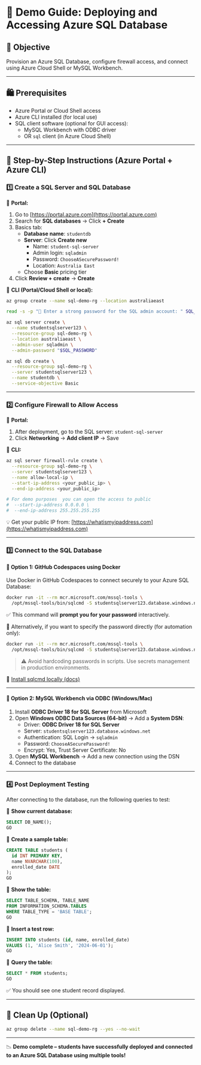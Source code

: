 # 💄️ Demo Guide: Deploying and Accessing Azure SQL Database

## 🎯 Objective

Provision an Azure SQL Database, configure firewall access, and connect using Azure Cloud Shell or MySQL Workbench.

---

## 🛍️ Prerequisites

- Azure Portal or Cloud Shell access
- Azure CLI installed (for local use)
- SQL client software (optional for GUI access):
  - MySQL Workbench with ODBC driver
  - OR `sql` client (in Azure Cloud Shell)

---

## 👣 Step-by-Step Instructions (Azure Portal + Azure CLI)

### 1️⃣ Create a SQL Server and SQL Database

🔸 **Portal:**

1. Go to [https://portal.azure.com](https://portal.azure.com)
2. Search for **SQL databases** → Click **+ Create**
3. Basics tab:
   - **Database name**: `studentdb`
   - **Server**: Click **Create new**
     - Name: `student-sql-server`
     - Admin login: `sqladmin`
     - Password: `ChooseASecurePassword!`
     - Location: `Australia East`
   - Choose **Basic** pricing tier
4. Click **Review + create** → **Create**

🔸 **CLI (Portal/Cloud Shell or local):**

```bash
az group create --name sql-demo-rg --location australiaeast

read -s -p "🔑 Enter a strong password for the SQL admin account: " SQL_PASSWORD

az sql server create \
  --name studentsqlserver123 \
  --resource-group sql-demo-rg \
  --location australiaeast \
  --admin-user sqladmin \
  --admin-password "$SQL_PASSWORD"

az sql db create \
  --resource-group sql-demo-rg \
  --server studentsqlserver123 \
  --name studentdb \
  --service-objective Basic
```

---

### 2️⃣ Configure Firewall to Allow Access

🔸 **Portal:**

1. After deployment, go to the SQL server: `student-sql-server`
2. Click **Networking** → **Add client IP** → Save

🔸 **CLI:**

```bash
az sql server firewall-rule create \
  --resource-group sql-demo-rg \
  --server studentsqlserver123 \
  --name allow-local-ip \
  --start-ip-address <your_public_ip> \
  --end-ip-address <your_public_ip>

# For demo purposes  you can open the access to public
#  --start-ip-address 0.0.0.0 \
#  --end-ip-address 255.255.255.255
```

💡 Get your public IP from: [https://whatismyipaddress.com](https://whatismyipaddress.com)

---

### 3️⃣ Connect to the SQL Database

#### 🐳 Option 1: GitHub Codespaces using Docker

Use Docker in GitHub Codespaces to connect securely to your Azure SQL Database:

```bash
docker run -it --rm mcr.microsoft.com/mssql-tools \
  /opt/mssql-tools/bin/sqlcmd -S studentsqlserver123.database.windows.net -U sqladmin -d studentdb
```

✅ This command will **prompt you for your password** interactively.

📌 Alternatively, if you want to specify the password directly (for automation only):

```bash
docker run -it --rm mcr.microsoft.com/mssql-tools \
  /opt/mssql-tools/bin/sqlcmd -S studentsqlserver123.database.windows.net -U sqladmin -P 'YourPassword' -d studentdb
```

> ⚠️ Avoid hardcoding passwords in scripts. Use secrets management in production environments.

🔗 [Install sqlcmd locally (docs)](https://learn.microsoft.com/sql/tools/sqlcmd-utility)

---



#### 🧰 Option 2: MySQL Workbench via ODBC (Windows/Mac)

1. Install **ODBC Driver 18 for SQL Server** from Microsoft
2. Open **Windows ODBC Data Sources (64-bit)** → Add a **System DSN**:
   - Driver: **ODBC Driver 18 for SQL Server**
   - Server: `studentsqlserver123.database.windows.net`
   - Authentication: SQL Login → `sqladmin`
   - Password: `ChooseASecurePassword!`
   - Encrypt: Yes, Trust Server Certificate: No
3. Open **MySQL Workbench** → Add a new connection using the DSN
4. Connect to the database

---

### 4️⃣ Post Deployment Testing

After connecting to the database, run the following queries to test:

🔹 **Show current database:**

```sql
SELECT DB_NAME();
GO
```

🔹 **Create a sample table:**

```sql
CREATE TABLE students (
  id INT PRIMARY KEY,
  name NVARCHAR(100),
  enrolled_date DATE
);
GO
```

🔹 **Show the table:**

```sql
SELECT TABLE_SCHEMA, TABLE_NAME
FROM INFORMATION_SCHEMA.TABLES
WHERE TABLE_TYPE = 'BASE TABLE';
GO
```

🔹 **Insert a test row:**

```sql
INSERT INTO students (id, name, enrolled_date)
VALUES (1, 'Alice Smith', '2024-06-01');
GO
```

🔹 **Query the table:**

```sql
SELECT * FROM students;
GO
```

✅ You should see one student record displayed.

---

## 🪼 Clean Up (Optional)

```bash
az group delete --name sql-demo-rg --yes --no-wait
```

---

📉 **Demo complete – students have successfully deployed and connected to an Azure SQL Database using multiple tools!**

